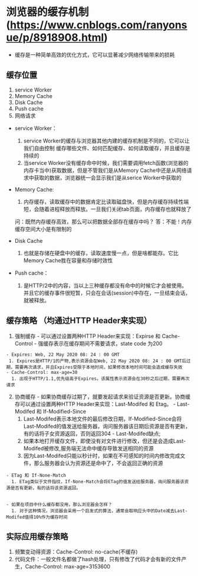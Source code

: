 # 浏览器的缓存机制(https://www.cnblogs.com/ranyonsue/p/8918908.html)
<!-- 性能优化有关 -->
 - 缓存是一种简单高效的优化方式，它可以显著减少网络传输带来的损耗

## 缓存位置
1. service Worker
2. Memory Cache
3. Disk Cache
4. Push cache
5. 网络请求

- service Worker：
  1. service Worker的缓存与浏览器其他内建的缓存机制是不同的，它可以让我们自由控制 缓存哪些文件、如何匹配缓存、如何读取缓存，并且缓存是持续的
  2. 当service Worker没有缓存命中时候，我们需要调用fetch函数(浏览器的内存卡当中)获取数据，但是不管我们是从Memory Cache中还是从网络请求中获取的数据，浏览器统一会显示我们是从serice Worker中获取的

- Memory Cache:
  1. 内存缓存，读取缓存中的数据肯定比读取磁盘快，但是内存缓存持续性端短，会随着进程释放而释放。一旦我们关闭tab页面，内存缓存也就释放了

  问：既然内存缓存高效，那么可以把数据全部存在缓存中吗？
  答：不能！内存缓存空间大小是有限制的

- Disk Cache
  1. 也就是存储在硬盘中的缓存，读取速度慢一点，但是啥都能存。它比Memory Cache胜在容量和存储时效性

- Push cache：
  1. 是HTTP/2中的内容，当以上三种缓存都没有命中的时候它才会被使用。并且它的缓存事件很短暂，只会在会话(session)中存在，一旦结束会话，就被释放。

## 缓存策略 （均通过HTTP Header来实现）
  1. 强制缓存
    - 可以通过设置两种HTTP Header来实现：Expirse 和 Cache-Control
    - 强缓存表示在缓存期间不需要请求，state code 为200

    - Expires: Web, 22 May 2020 08: 24 : 00 GMT
     1. Expires是HTTP/1的产物,表示资源会在Web, 22 May 2020 08: 24 : 00 GMT后过期，需要再次请求，并且Expires受限于本地时间，如果修改本地时间可能会造成缓存失效
    - Cache-Control: max-age=30
      1. 出现于HTTP/1.1,优先级高于Expires。该属性表示资源会在30秒之后过期，需要再次请求
  2. 协商缓存
    - 如果协商缓存过期了，就要发起请求来验证资源是否更新。协商缓存可以通过设置两种HTTP Header来实现：Last-Modifed 和 Etag。
    - Last-Modifed 和 If-Modified-Since
      1. Last-Modifed表示本地文件的最后修改日期，If-Modified-Since会将Last-Modifed的值发送给服务器，询问服务器该日期后资源是否有更新，有的话将子女资源返回，否则返回304
    - Last-Modifed缺点;
      1. 如果本地打开缓存文件，即使没有对文件进行修改，但还是会造成Last-Modifed被修改,服务端无法命中缓存导致发送相同的资源
      2. 因为Last-Modifed只能以秒计时，如果在不可感知的时间内修改完成文件，那么服务器会认为资源还是命中了，不会返回正确的资源
      
    - ETag 和 If-None-Match
      1. ETag类似于文件指纹，If-None-Match会将ETag的值发送给服务器，询问服务器该资源是否有更新，有的话将该资源返回。


    - 如果在项目中什么缓存都没用，那么浏览器会怎样？
      1. 对于这种情况，浏览器会采用一个启发式的算法，通常会取响应头中的Date减去Last-Modifed值得10%作为缓存时间

## 实际应用缓存策略
  1. 频繁变动得资源：Cache-Control: no-cache(不缓存)
  2. 代码文件：一般文件名都做了hash处理，只有修改了代码才会有新的文件产生，Cache-Control: max-age=3153600